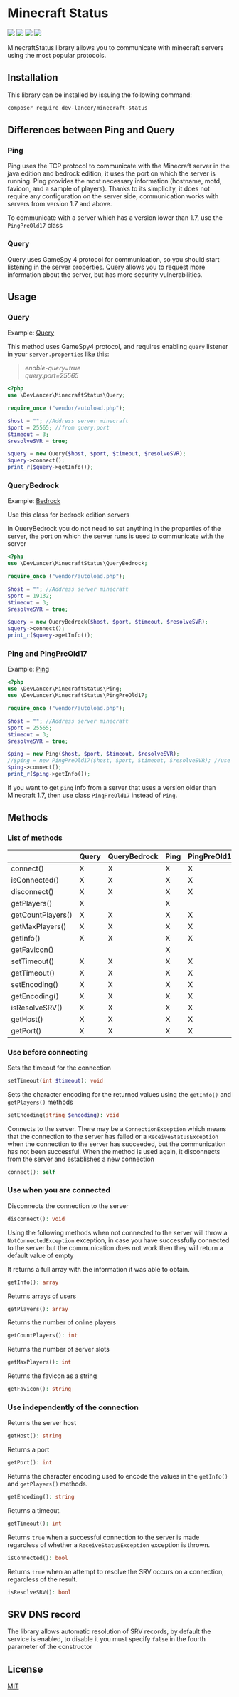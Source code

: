 # Minecraft Status
![](https://img.shields.io/packagist/l/dev-lancer/minecraft-status?style=for-the-badge)
![](https://img.shields.io/packagist/dt/dev-lancer/minecraft-status?style=for-the-badge)
![](https://img.shields.io/github/v/release/DeveloperLancer/MinecraftStatus?style=for-the-badge)
![](https://img.shields.io/packagist/php-v/dev-lancer/minecraft-status?style=for-the-badge)

MinecraftStatus library allows you to communicate with minecraft servers using the most popular protocols.

## Installation
This library can be installed by issuing the following command:
```bash
composer require dev-lancer/minecraft-status
```

## Differences between Ping and Query

### Ping
Ping uses the TCP protocol to communicate with the Minecraft server in the java edition and bedrock edition, it uses the port on which the server is running.
Ping provides the most necessary information (hostname, motd, favicon, and a sample of players).
Thanks to its simplicity, it does not require any configuration on the server side, communication works with servers from version 1.7 and above.

To communicate with a server which has a version lower than 1.7, use the `PingPreOld17` class

### Query
Query uses GameSpy 4 protocol for communication,
so you should start listening in the server properties.
Query allows you to request more information about the server,
but has more security vulnerabilities.

## Usage

### Query

Example: [Query](examples/query.php)

This method uses GameSpy4 protocol, and requires enabling `query` listener in your `server.properties` like this:

> *enable-query=true*<br>
> *query.port=25565*

```php
<?php
use \DevLancer\MinecraftStatus\Query;

require_once ("vendor/autoload.php");

$host = ""; //Address server minecraft
$port = 25565; //from query.port
$timeout = 3;
$resolveSVR = true;

$query = new Query($host, $port, $timeout, $resolveSVR);
$query->connect();
print_r($query->getInfo());
```

### QueryBedrock

Example: [Bedrock](examples/bedrock.php)

Use this class for bedrock edition servers

In QueryBedrock you do not need to set anything in the properties of the server,
the port on which the server runs is used to communicate with the server

```php
<?php
use \DevLancer\MinecraftStatus\QueryBedrock;

require_once ("vendor/autoload.php");

$host = ""; //Address server minecraft
$port = 19132;
$timeout = 3;
$resolveSVR = true;

$query = new QueryBedrock($host, $port, $timeout, $resolveSVR);
$query->connect();
print_r($query->getInfo());
```

### Ping and PingPreOld17

Example: [Ping](examples/ping.php)

```php
<?php
use \DevLancer\MinecraftStatus\Ping;
use \DevLancer\MinecraftStatus\PingPreOld17;

require_once ("vendor/autoload.php");

$host = ""; //Address server minecraft
$port = 25565;
$timeout = 3;
$resolveSVR = true;

$ping = new Ping($host, $port, $timeout, $resolveSVR);
//$ping = new PingPreOld17($host, $port, $timeout, $resolveSVR); //use when version is older than Minecraft 1.7
$ping->connect();
print_r($ping->getInfo());
```

If you want to get `ping` info from a server that uses a version older than Minecraft 1.7, then use class `PingPreOld17` instead of `Ping`.

## Methods

### List of methods
|                   | Query | QueryBedrock | Ping | PingPreOld17 |
|-------------------|-------|--------------|------|--------------|
| connect()         |   X   |       X      |   X  |       X      |
| isConnected()     |   X   |       X      |   X  |       X      |
| disconnect()      |   X   |       X      |   X  |       X      |
| getPlayers()      |   X   |              |   X  |              |
| getCountPlayers() |   X   |       X      |   X  |       X      |
| getMaxPlayers()   |   X   |       X      |   X  |       X      |
| getInfo()         |   X   |       X      |   X  |       X      |
| getFavicon()      |       |              |   X  |              |
| setTimeout()      |   X   |       X      |   X  |       X      |
| getTimeout()      |   X   |       X      |   X  |       X      |
| setEncoding()     |   X   |       X      |   X  |       X      |
| getEncoding()     |   X   |       X      |   X  |       X      |
| isResolveSRV()    |   X   |       X      |   X  |       X      |
| getHost()         |   X   |       X      |   X  |       X      |
| getPort()         |   X   |       X      |   X  |       X      |

### Use before connecting

Sets the timeout for the connection
```php
setTimeout(int $timeout): void
```

Sets the character encoding for the returned values using the `getInfo()` and `getPlayers()` methods
```php
setEncoding(string $encoding): void
```

Connects to the server.
There may be a `ConnectionException` which means that the connection to the server has failed
or a `ReceiveStatusException` when the connection to the server has succeeded,
but the communication has not been successful.
When the method is used again, it disconnects from the server and establishes a new connection
```php
connect(): self
```

### Use when you are connected

Disconnects the connection to the server
```php
disconnect(): void
```

Using the following methods when not connected to the server will throw a `NotConnectedException` exception,
in case you have successfully connected to the server but the communication does not work then they will return a default value of empty

It returns a full array with the information it was able to obtain.
```php
getInfo(): array
```

Returns arrays of users
```php
getPlayers(): array
```

Returns the number of online players
```php
getCountPlayers(): int
```

Returns the number of server slots
```php
getMaxPlayers(): int
```

Returns the favicon as a string
```php
getFavicon(): string
```

### Use independently of the connection

Returns the server host
```php
getHost(): string
```

Returns a port
```php
getPort(): int
```

Returns the character encoding used to encode the values in the `getInfo()` and `getPlayers()` methods.
```php
getEncoding(): string
```

Returns a timeout.
```php
getTimeout(): int
```

Returns `true` when a successful connection to the server is made regardless of whether a `ReceiveStatusException` exception is thrown.
```php
isConnected(): bool
```

Returns `true` when an attempt to resolve the SRV occurs on a connection, regardless of the result.
```php
isResolveSRV(): bool
```

## SRV DNS record
The library allows automatic resolution of SRV records, by default the service is enabled, to disable it you must specify `false` in the fourth parameter of the constructor

## License

[MIT](LICENSE)